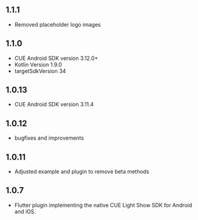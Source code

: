 ## 1.1.1

* Removed placeholder logo images

## 1.1.0

* CUE Android SDK version 3.12.0+
* Kotlin Version 1.9.0
* targetSdkVersion 34

## 1.0.13

* CUE Android SDK version 3.11.4

## 1.0.12

* bugfixes and improvements

## 1.0.11

* Adjusted example and plugin to remove beta methods

## 1.0.7

* Flutter plugin implementing the native CUE Light Show SDK for Android and iOS.

